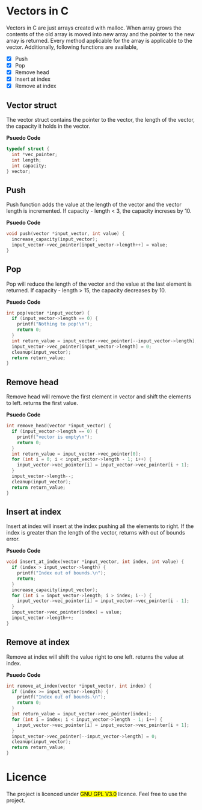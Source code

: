# Vectors in C
Vectors in C are just arrays created with malloc. When array grows the contents of the old array is moved into new array and the pointer to the new array is returned.
Every method applicable for the array is applicable to the vector. Additionally, following functions are available,

- [x] Push
- [x] Pop
- [x] Remove head
- [x] Insert at index
- [x] Remove at index

## Vector struct
The vector struct contains the pointer to the vector, the length of the vector, the capacity it holds in the vector.

__Psuedo Code__
```c
typedef struct {
  int *vec_pointer;
  int length;
  int capacity;
} vector;
```
## Push
Push function adds the value at the length of the vector and the vector length is incremented. If capacity - length < 3, the capacity increses by 10.

__Psuedo Code__
```c
void push(vector *input_vector, int value) {
  increase_capacity(input_vector);
  input_vector->vec_pointer[input_vector->length++] = value;
}
```
## Pop
Pop will reduce the length of the vector and the value at the last element is returned. If capacity - length > 15, the capacity decreases by 10.

__Psuedo Code__
```c
int pop(vector *input_vector) {
  if (input_vector->length == 0) {
    printf("Nothing to pop!\n");
    return 0;
  }
  int return_value = input_vector->vec_pointer[--input_vector->length];
  input_vector->vec_pointer[input_vector->length] = 0;
  cleanup(input_vector);
  return return_value;
}
```
## Remove head
Remove head will remove the first element in vector and shift the elements to left. returns the first value.

__Psuedo Code__
```c
int remove_head(vector *input_vector) {
  if (input_vector->length == 0) {
    printf("vector is empty\n");
    return 0;
  }
  int return_value = input_vector->vec_pointer[0];
  for (int i = 0; i < input_vector->length - 1; i++) {
    input_vector->vec_pointer[i] = input_vector->vec_pointer[i + 1];
  }
  input_vector->length--;
  cleanup(input_vector);
  return return_value;
}
```
## Insert at index
Insert at index will insert at the index pushing all the elements to right. If the index is greater than the length of the vector, returns with out of bounds error.

__Psuedo Code__
```c
void insert_at_index(vector *input_vector, int index, int value) {
  if (index > input_vector->length) {
    printf("Index out of bounds.\n");
    return;
  }
  increase_capacity(input_vector);
  for (int i = input_vector->length; i > index; i--) {
    input_vector->vec_pointer[i] = input_vector->vec_pointer[i - 1];
  }
  input_vector->vec_pointer[index] = value;
  input_vector->length++;
}
```
## Remove at index
Remove at index will shift the value right to one left. returns the value at index.

__Psuedo Code__
```c
int remove_at_index(vector *input_vector, int index) {
  if (index >= input_vector->length) {
    printf("Index out of bounds.\n");
    return 0;
  }
  int return_value = input_vector->vec_pointer[index];
  for (int i = index; i < input_vector->length - 1; i++) {
    input_vector->vec_pointer[i] = input_vector->vec_pointer[i + 1];
  }
  input_vector->vec_pointer[--input_vector->length] = 0;
  cleanup(input_vector);
  return return_value;
}
```
# Licence
The project is licenced under <mark> GNU GPL V3.0</mark> licence. Feel free to use the project.
